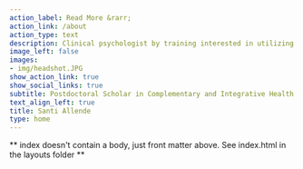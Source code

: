 ```yaml
---
action_label: Read More &rarr;
action_link: /about
action_type: text
description: Clinical psychologist by training interested in utilizing clinical trial and intensive longitudinal methodologies to better understand stress responsivity, the placebo response, and the physiological correlates of mind-body practices, including meditation, yoga, whole-body hyperthermia, hypnosis, and floatation-REST. I am also passionate about using the R programming language to clean and structure large datasets, develop dashboards, and conduct a variety of analyses, such as linear mixed models, survival models, and mixture models. Another primary interest of mine is to use electronic health record big data analytics to advance a precision medicine approach in mental health care. I have ongoing collaborations with researchers around the world and have been the lead data analyst on a number of publications in psychiatry and the behavioral sciences.
image_left: false
images: 
- img/headshot.JPG
show_action_link: true
show_social_links: true
subtitle: Postdoctoral Scholar in Complementary and Integrative Health at Stanford/VA
text_align_left: true
title: Santi Allende
type: home
---
```


** index doesn't contain a body, just front matter above.
See index.html in the layouts folder **

